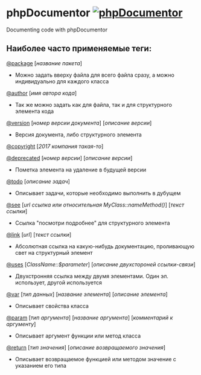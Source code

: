 # phpDocumentor [![phpDocumentor](https://phpdoc.org/bundles/phpdocumentorwebsite/images/logo-icon.png)](https://phpdoc.org/docs/latest/index.html) 
Documenting code with phpDocumentor

## Наиболее часто применяемые теги:

[@package](/package.md) [_название пакета_]
+ Можно задать вверху файла для всего файла сразу, а можно индивидуально для каждого класса

[@author](/author.md) [_имя автора кода_]
+ Так же можно задать как для файла, так и для структурного элемента кода

[@version](/version.md) [_номер версии документа_] [_описание версии_]
+ Версия документа, либо структурного элемента

[@copyright](/copyright.md) [_2017 компания такая-то_]

[@deprecated](/deprecated.md) [_номер версии_] [_описание версии_]
+ Пометка элемента на удаление в будущей версии

[@todo](/todo.md) [_описание задач_]
+ Описывает задачи, которые необходимо выполнить в дубущем

[@see](/see.md) [_url ссылка или относительная MyClass::nameMethod()_] [_текст ссылки_]
+ Ссылка "посмотри подробнее" для структурного элемента

[@link](/link.md) [_url_] [_текст ссылки_]
+ Абсолютная ссылка на какую-нибудь документацию, проливающую свет на структурный элемент

[@uses](/uses.md) [_ClassName::$parameter_] [_описание двухстороней ссылки-связи_]
+ Двухстронняя ссылка между двумя элементами. Один эл. использует, другой используется

[@var](/var.md) [_тип данных_] [_название элемента_] [_описание элемента_]
+ Описывает свойства класса

[@param](/param.md) [_тип аргумента_] [_название аргумента_] [_комментарий к аргументу_]
+ Описывает аргумент функции или метод класса

[@return](/return.md) [_тип значения_] [_описание возвращаемого значения_]
+ Описывает возвращаемое функцией или методом значение с указанием его типа